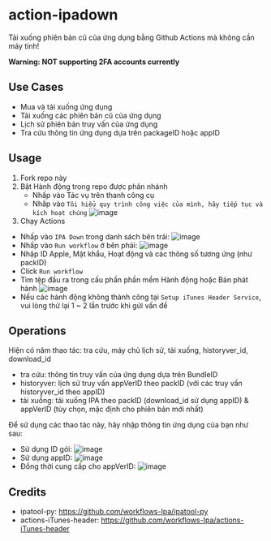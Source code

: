 # action-ipadown

Tải xuống phiên bản cũ của ứng dụng bằng Github Actions mà không cần máy tính!

**Warning: NOT supporting 2FA accounts currently**

## Use Cases

- Mua và tải xuống ứng dụng
- Tải xuống các phiên bản cũ của ứng dụng
- Lịch sử phiên bản truy vấn của ứng dụng
- Tra cứu thông tin ứng dụng dựa trên packageID hoặc appID

## Usage

1. Fork repo này
2. Bật Hành động trong repo được phân nhánh
   - Nhấp vào Tác vụ trên thanh công cụ
   - Nhấp vào `Tôi hiểu quy trình công việc của mình, hãy tiếp tục và kích hoạt chúng`
      ![image](https://user-images.githubusercontent.com/5344431/167505409-ef077008-2450-4e2d-9d43-2067244ac931.png)
3. Chạy Actions
  - Nhấp vào `IPA Down` trong danh sách bên trái:
      ![image](https://user-images.githubusercontent.com/5344431/167505630-1a741d9c-69de-470c-978e-1b8944dcfd3b.png)
  - Nhấp vào `Run workflow` ở bên phải:
      ![image](https://user-images.githubusercontent.com/5344431/167505748-52e0bba9-b9ec-44e1-9370-4452d3c3c66b.png)
  - Nhập ID Apple, Mật khẩu, Hoạt động và các thông số tương ứng (như packID)
  - Click `Run workflow`
  - Tìm tệp đầu ra trong cấu phần phần mềm Hành động hoặc Bản phát hành
      ![image](https://user-images.githubusercontent.com/5344431/167506938-c3e3529c-ee91-4661-a251-a12a2d0576cb.png)
  - Nếu các hành động không thành công tại `Setup iTunes Header Service`, vui lòng thử lại 1 ~ 2 lần trước khi gửi vấn đề

## Operations

Hiện có năm thao tác: tra cứu, máy chủ lịch sử, tải xuống, historyver_id, download_id

- tra cứu: thông tin truy vấn của ứng dụng dựa trên BundleID
- historyver: lịch sử truy vấn appVerID theo packID (với các truy vấn historyver_id theo appID)
- tải xuống: tải xuống IPA theo packID (download_id sử dụng appID) & appVerID (tùy chọn, mặc định cho phiên bản mới nhất)

Để sử dụng các thao tác này, hãy nhập thông tin ứng dụng của bạn như sau:
- Sử dụng ID gói:
  ![image](https://user-images.githubusercontent.com/5344431/167506427-1503417c-112f-4c45-b82b-7887f05b0dac.png)
- Sử dụng appID:
  ![image](https://user-images.githubusercontent.com/5344431/167506645-d29db175-ab38-45d3-b224-6cc94131e61d.png)
- Đồng thời cung cấp cho appVerID:
  ![image](https://user-images.githubusercontent.com/5344431/167506870-8dcaa565-3bd1-424e-a9d2-eed00bd4cffb.png)

## Credits

- ipatool-py: https://github.com/workflows-Ipa/ipatool-py
- actions-iTunes-header: https://github.com/workflows-Ipa/actions-iTunes-header
